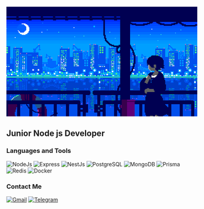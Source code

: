 ![Header](https://github.com/dmshh20/dmshh20/blob/main/assets/YQgT.gif)

## Junior Node js Developer 


### Languages and Tools
![NodeJs](https://img.shields.io/badge/Node%20Js-black?style=for-the-badge&logo=nodedotjs
)
![Express](https://img.shields.io/badge/Express-black?style=for-the-badge&logo=express)
![NestJs](https://img.shields.io/badge/Nest%20Js-black?style=for-the-badge&logo=nestjs
)
![PostgreSQL](https://img.shields.io/badge/PostgreSQL-black?style=for-the-badge&logo=postgresql
)
![MongoDB](https://img.shields.io/badge/MongoDB-black?style=for-the-badge&logo=mongodb)
![Prisma](https://img.shields.io/badge/Prisma-black?style=for-the-badge&logo=prisma)
![Redis](https://img.shields.io/badge/Redis-black?style=for-the-badge&logo=redis)
![Docker](https://img.shields.io/badge/Docker-black?style=for-the-badge&logo=docker
)

### Contact Me
[![Gmail](https://img.shields.io/badge/gmail-black?style=for-the-badge&logo=gmail)](mailto:dmshh12@gmail.com)
[![Telegram](https://img.shields.io/badge/Telegram-black?style=for-the-badge&logo=telegram)](https://t.me/artemdmysh)


